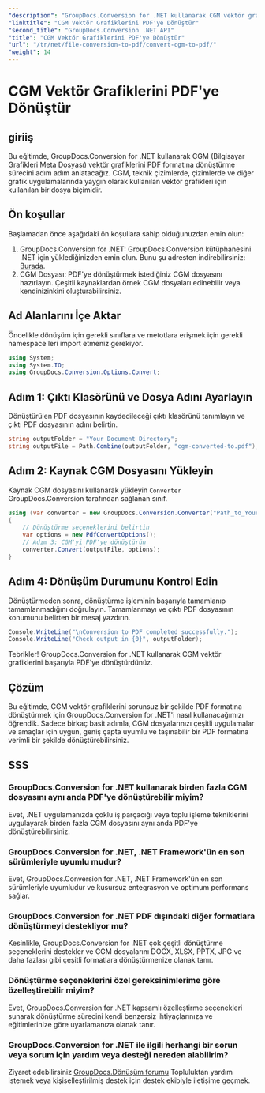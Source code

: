 ```yaml
---
"description": "GroupDocs.Conversion for .NET kullanarak CGM vektör grafiklerini zahmetsizce PDF'ye nasıl dönüştüreceğinizi öğrenin. Adım adım eğitimimizi takip edin."
"linktitle": "CGM Vektör Grafiklerini PDF'ye Dönüştür"
"second_title": "GroupDocs.Conversion .NET API"
"title": "CGM Vektör Grafiklerini PDF'ye Dönüştür"
"url": "/tr/net/file-conversion-to-pdf/convert-cgm-to-pdf/"
"weight": 14
---
```


# CGM Vektör Grafiklerini PDF'ye Dönüştür

## giriiş
Bu eğitimde, GroupDocs.Conversion for .NET kullanarak CGM (Bilgisayar Grafikleri Meta Dosyası) vektör grafiklerini PDF formatına dönüştürme sürecini adım adım anlatacağız. CGM, teknik çizimlerde, çizimlerde ve diğer grafik uygulamalarında yaygın olarak kullanılan vektör grafikleri için kullanılan bir dosya biçimidir.
## Ön koşullar
Başlamadan önce aşağıdaki ön koşullara sahip olduğunuzdan emin olun:
1. GroupDocs.Conversion for .NET: GroupDocs.Conversion kütüphanesini .NET için yüklediğinizden emin olun. Bunu şu adresten indirebilirsiniz: [Burada](https://releases.groupdocs.com/conversion/net/).
2. CGM Dosyası: PDF'ye dönüştürmek istediğiniz CGM dosyasını hazırlayın. Çeşitli kaynaklardan örnek CGM dosyaları edinebilir veya kendinizinkini oluşturabilirsiniz.

## Ad Alanlarını İçe Aktar
Öncelikle dönüşüm için gerekli sınıflara ve metotlara erişmek için gerekli namespace'leri import etmeniz gerekiyor.
```csharp
using System;
using System.IO;
using GroupDocs.Conversion.Options.Convert;
```
## Adım 1: Çıktı Klasörünü ve Dosya Adını Ayarlayın
Dönüştürülen PDF dosyasının kaydedileceği çıktı klasörünü tanımlayın ve çıktı PDF dosyasının adını belirtin.
```csharp
string outputFolder = "Your Document Directory";
string outputFile = Path.Combine(outputFolder, "cgm-converted-to.pdf");
```
## Adım 2: Kaynak CGM Dosyasını Yükleyin
Kaynak CGM dosyasını kullanarak yükleyin `Converter` GroupDocs.Conversion tarafından sağlanan sınıf.
```csharp
using (var converter = new GroupDocs.Conversion.Converter("Path_to_Your_CGM_File"))
{
    // Dönüştürme seçeneklerini belirtin
    var options = new PdfConvertOptions();
    // Adım 3: CGM'yi PDF'ye dönüştürün
    converter.Convert(outputFile, options);
}
```
## Adım 4: Dönüşüm Durumunu Kontrol Edin
Dönüştürmeden sonra, dönüştürme işleminin başarıyla tamamlanıp tamamlanmadığını doğrulayın. Tamamlanmayı ve çıktı PDF dosyasının konumunu belirten bir mesaj yazdırın.
```csharp
Console.WriteLine("\nConversion to PDF completed successfully.");
Console.WriteLine("Check output in {0}", outputFolder);
```
Tebrikler! GroupDocs.Conversion for .NET kullanarak CGM vektör grafiklerini başarıyla PDF'ye dönüştürdünüz.

## Çözüm
Bu eğitimde, CGM vektör grafiklerini sorunsuz bir şekilde PDF formatına dönüştürmek için GroupDocs.Conversion for .NET'i nasıl kullanacağımızı öğrendik. Sadece birkaç basit adımla, CGM dosyalarınızı çeşitli uygulamalar ve amaçlar için uygun, geniş çapta uyumlu ve taşınabilir bir PDF formatına verimli bir şekilde dönüştürebilirsiniz.
## SSS
### GroupDocs.Conversion for .NET kullanarak birden fazla CGM dosyasını aynı anda PDF'ye dönüştürebilir miyim?
Evet, .NET uygulamanızda çoklu iş parçacığı veya toplu işleme tekniklerini uygulayarak birden fazla CGM dosyasını aynı anda PDF'ye dönüştürebilirsiniz.
### GroupDocs.Conversion for .NET, .NET Framework'ün en son sürümleriyle uyumlu mudur?
Evet, GroupDocs.Conversion for .NET, .NET Framework'ün en son sürümleriyle uyumludur ve kusursuz entegrasyon ve optimum performans sağlar.
### GroupDocs.Conversion for .NET PDF dışındaki diğer formatlara dönüştürmeyi destekliyor mu?
Kesinlikle, GroupDocs.Conversion for .NET çok çeşitli dönüştürme seçeneklerini destekler ve CGM dosyalarını DOCX, XLSX, PPTX, JPG ve daha fazlası gibi çeşitli formatlara dönüştürmenize olanak tanır.
### Dönüştürme seçeneklerini özel gereksinimlerime göre özelleştirebilir miyim?
Evet, GroupDocs.Conversion for .NET kapsamlı özelleştirme seçenekleri sunarak dönüştürme sürecini kendi benzersiz ihtiyaçlarınıza ve eğitimlerinize göre uyarlamanıza olanak tanır.
### GroupDocs.Conversion for .NET ile ilgili herhangi bir sorun veya sorum için yardım veya desteği nereden alabilirim?
Ziyaret edebilirsiniz [GroupDocs.Dönüşüm forumu](https://forum.groupdocs.com/c/conversion/11) Topluluktan yardım istemek veya kişiselleştirilmiş destek için destek ekibiyle iletişime geçmek.